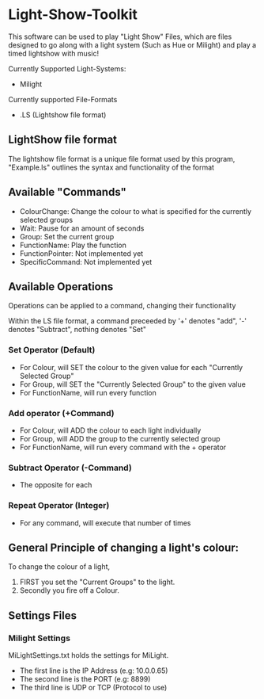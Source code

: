 # Light-Show-Toolkit

This software can be used to play "Light Show" Files, which are files designed to go along with a light system (Such as Hue or Milight) and play a timed lightshow with music!

Currently Supported Light-Systems: 
* Milight

Currently supported File-Formats
* .LS (Lightshow file format)
  
## LightShow file format
The lightshow file format is a unique file format used by this program, "Example.ls" outlines the syntax and functionality of the format


## Available "Commands"
* ColourChange: Change the colour to what is specified for the currently selected groups
* Wait: Pause for an amount of seconds
* Group: Set the current group 
* FunctionName: Play the function
* FunctionPointer: Not implemented yet
* SpecificCommand: Not implemented yet
  
## Available Operations
Operations can be applied to a command, changing their functionality

Within the LS file format, a command preceeded by '+' denotes "add", '-' denotes "Subtract", nothing denotes "Set"

### Set Operator (Default)
* For Colour, will SET the colour to the given value for each "Currently Selected Group" 
* For Group, will SET the "Currently Selected Group" to the given value
* For FunctionName, will run every function
    
### Add operator (+Command)
* For Colour, will ADD the colour to each light individually
* For Group, will ADD the group to the currently selected group
* For FunctionName, will run every command with the + operator
### Subtract Operator (-Command)
* The opposite for each

### Repeat Operator (Integer)
* For any command, will execute that number of times

## General Principle of changing a light's colour:

To change the colour of a light, 
1. FIRST you set the "Current Groups" to the light.
2. Secondly you fire off a Colour. 

## Settings Files

### Milight Settings
MiLightSettings.txt holds the settings for MiLight. 
* The first line is the IP Address (e.g: 10.0.0.65)
* The second line is the PORT (e.g: 8899)
* The third line is UDP or TCP (Protocol to use)
